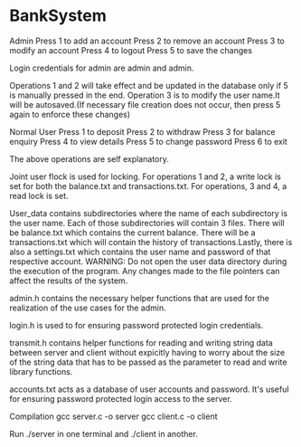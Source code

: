 # BankSystem
Admin
Press 1 to add an account
Press 2 to remove an account
Press 3 to modify an account
Press 4 to logout
Press 5 to save the changes

Login credentials for admin are admin and admin.

Operations 1 and 2 will take effect and be updated in the database only if 5 is manually pressed in the end.
Operation 3 is to modify the user name.It will be autosaved.(If necessary file creation does not occur, then press 5 again to
enforce these changes)

Normal User
Press 1 to deposit
Press 2 to withdraw
Press 3 for balance enquiry
Press 4 to view details
Press 5 to change password
Press 6 to exit

The above operations are self explanatory.

Joint user
flock is used for locking. For operations 1 and 2, a write lock is set for both the balance.txt and transactions.txt.
For operations, 3 and 4, a read lock is set.

User_data contains subdirectories where the name of each subdirectory is the user name. Each of those subdirectories will
contain 3 files. There will be balance.txt which contains the current balance. There will be a transactions.txt which
will contain the history of transactions.Lastly, there is also a settings.txt which contains the user name and password of
that respective account.
WARNING: Do not open the user data directory during the execution of the program. Any changes made to the file pointers can
affect the results of the system.

admin.h contains the necessary helper functions that are used for the realization of the use cases for the admin.

login.h is used to for ensuring password protected login credentials.

transmit.h contains helper functions for reading and writing string data between server and client
without expicitly having to worry about the size of the string data that has to be passed as the parameter to
read and write library functions.

accounts.txt acts as a database of user accounts and password. It's useful for ensuring password protected login access to
the server.

Compilation
gcc server.c -o server
gcc client.c -o client

Run ./server in one terminal and ./client in another.
